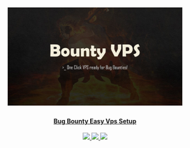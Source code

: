 <h1 align="center">
<a href="https://cooltext.com"><img src="Bounty VPS.jpg" width="400" alt="Bounty-VPS" />
</h1>
<h4 align="center">Bug Bounty Easy Vps Setup</h4>
<p align="center">
  <a href="https://github.com/sudosuraj/Bounty-VPS">
    <img src="https://img.shields.io/badge/Project-Bounty--VPS-green">
  </a>
   <a href="[https://github.com/mrco24/OK-VPS](https://github.com/sudosuraj/Bounty-VPS)">
    <img src="https://img.shields.io/static/v1?label=Update&message=V1.0&color=green">
  </a>
  <a href="https://twitter.com/sudosuraj">
      <img src="https://img.shields.io/twitter/follow/sudosuraj?style=social">
  </a>
</p>
